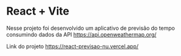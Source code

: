 # React + Vite

Nesse projeto foi desenvolvido um aplicativo de previsão do tempo consumindo dados da API https://api.openweathermap.org/

Link do projeto
https://react-previsao-nu.vercel.app/